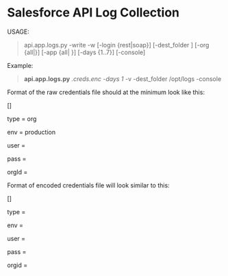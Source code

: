 Salesforce API Log Collection
======


USAGE: 
>api.app.logs.py <file> -write -w <file> [-login {rest|soap}]
[-dest_folder <path>] [-org {all|<org name>}] [-app {all| <org name>}] [-days
{1..7}] [-console]

Example:
>**api.app.logs.py** *.creds.enc* *-days 1* -v -dest_folder /opt/logs -console

Format of the raw credentials file should at the minimum look like this:

\[<org name>\]

type = org

env = production

user = <user name>

pass = <password>

orgId = <some org id>


Format of encoded credentials file will look similar to this:

\[<org name>\]

type = <b64 encrypted type>

env = <b64 encrypted env>

user = <b64 encrypted username>

pass = <b64 encrypted password>

orgid = <b64 encrypted org id>
